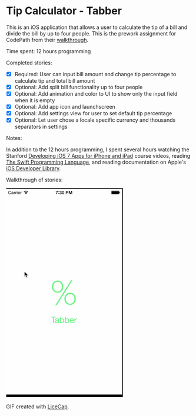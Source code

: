 # Tip Calculator - Tabber

This is an iOS application that allows a user to calculate the tip of a bill and divide the bill by up to four people.  This is the prework assignment for CodePath from their [walkthrough](http://vimeo.com/102084767).

Time spent: 12 hours programming

Completed stories:

 * [x] Required: User can input bill amount and change tip percentage to calculate tip and total bill amount
 * [x] Optional: Add split bill functionality up to four people
 * [x] Optional: Add animation and color to UI to show only the input field when it is empty
 * [x] Optional: Add app icon and launchscreen
 * [x] Optional: Add settings view for user to set default tip percentage
 * [x] Optional: Let user chose a locale specific currency and thousands separators in settings
 
Notes:

In addition to the 12 hours programming, I spent several hours watching the Stanford [Developing iOS 7 Apps for iPhone and iPad](https://itunes.apple.com/us/course/developing-ios-7-apps-for/id733644550) course videos, reading [The Swift Programming Language](https://developer.apple.com/library/mac/documentation/Swift/Conceptual/Swift_Programming_Language/index.html), and reading documentation on Apple's [iOS Developer Library](https://developer.apple.com/library/ios/navigation/).

Walkthrough of stories:

![Video Walkthrough](tip_calc.gif)

GIF created with [LiceCap](http://www.cockos.com/licecap/).